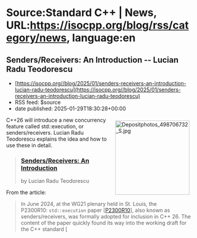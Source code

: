 # Source:Standard C++ | News, URL:https://isocpp.org/blog/rss/category/news, language:en

## Senders/Receivers: An Introduction -- Lucian Radu Teodorescu
 - [https://isocpp.org//blog/2025/01/senders-receivers-an-introduction-lucian-radu-teodorescu](https://isocpp.org//blog/2025/01/senders-receivers-an-introduction-lucian-radu-teodorescu)
 - RSS feed: $source
 - date published: 2025-01-29T18:30:28+00:00

<p>
	<img alt="Depositphotos_498706732_S.jpg" src="https://isocpp.org/files/img/Depositphotos_498706732_S.jpg" style="width: 200px; margin: 10px; float: right; height: 200px;" />C++26 will introduce a new concurrency feature called std::execution, or senders/receivers. Lucian Radu Teodorescu explains the idea and how to use these in detail.</p>
<blockquote>
	<h3>
		<a href="https://accu.org/journals/overload/32/184/teodorescu/">Senders/Receivers: An Introduction</a></h3>
	<p>
		by Lucian Radu Teodorescu</p>
</blockquote>
<p>
	From the article:</p>
<blockquote>
	<p>
		In June 2024, at the WG21 plenary held in St. Louis, the P2300R10:&nbsp;<code>std::execution</code>&nbsp;paper [<a href="https://accu.org/journals/overload/32/184/teodorescu/#_idTextAnchor003">P2300R10</a>], also known as senders/receivers, was formally adopted for inclusion in C++ 26. The content of the paper quickly found its way into the working draft for the C++ standard [<a href="https://accu.org/journals/overload/3

